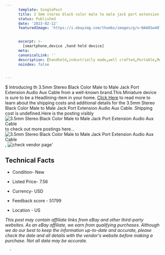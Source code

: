 ```yaml
---
      template: SinglePost
      title: 3 5mm stereo black color male to male jack port extension audio aux cable
      status: Published
      date: '2023-02-12'
      featuredImage: 'https://i.ebayimg.com/thumbs/images/g/v~0AAOSw40ljz2oT/s-l225.jpg'
       

      excerpt: >-
        [smartphone,device ,hand held device]
      meta:
      canonicalLink: ''
      description: [handheld,industrially made,well crafted,Portable,Mobile,Compact,Convenient,Lightweight,Maneuverable,Man-portable,Miniature,Carriable,Hand-held,Light,Holdable,Transportable,Mobile device,Pocket-sized,On-the-go,Wireless,Cordless,Compact size,Convenient size, smartphone,device ,hand held device]
      noindex: false
      

---
```

$
      Introducing th 3.5mm Stereo Black Color Male to Male Jack Port Extension Audio Aux Cable from a well-known brand.This Miniature device  is sure to be a Headlining-item in your home. [Click Here](https://www.ebay.com/itm/363142059672?hash=item548cf41698%3Ag%3Av%7E0AAOSw40ljz2oT&mkevt=1&mkcid=1&mkrid=711-53200-19255-0&campid=%253CePNCampaignId%253E&customid=%253CreferenceId%253E&toolid=10049) to read more to learn about the shipping costs and additional details for the 3.5mm Stereo Black Color Male to Male Jack Port Extension Audio Aux Cable. Shipping cost is undefined.Here is the posting visibly ![3.5mm Stereo Black Color Male to Male Jack Port Extension Audio Aux Cable](https://i.ebayimg.com/thumbs/images/g/v~0AAOSw40ljz2oT/s-l225.jpg) to check out more postings here... ![3.5mm Stereo Black Color Male to Male Jack Port Extension Audio Aux Cable](https://i.ebayimg.com/images/g/v~0AAOSw40ljz2oT/s-l1200.jpg), ![check vendor page](https://origin-galleryplus.ebayimg.com/ws/web/363142059672_2_0_1/225x225.jpg)'

      

 ## Technical Facts 



     
      

 - Condition- New 


      

 - Listed Price- 7.56 


      

 - Currency- USD 


      

 - Feedback score - 51799 


      

 - Location - US 


      
      

 *_This post may contain affiliate links from eBay and other third-party websites. As an eBay affiliate, we earn from qualifying purchases. Although we do our best to keep the information up-to-date and accurate, please check the date and all details with the vendor's website before making a purchase. Not all data may be accurate._*




      -
